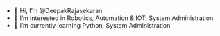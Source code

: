 - 👋 Hi, I’m @DeepakRajasekaran
- 👀 I’m interested in Robotics, Automation & IOT, System Administration
- 🌱 I’m currently learning Python, System Administration

<!---
DeepakRajasekaran/DeepakRajasekaran is a ✨ special ✨ repository because its `README.md` (this file) appears on your GitHub profile.
You can click the Preview link to take a look at your changes.
--->
